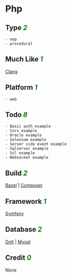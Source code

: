 # Php

## Type <i style='color:green;'>2</i>
	- oop
	- procedural
## Much Like <i style='color:green;'>1</i>
[Clang](CLANG.md)
## Platform <i style='color:green;'>1</i>
	- web
## Todo <i style='color:green;'>8</i>
	- Basic auth example
	- Cors example
	- Oracle example
	- Selenium example
	- Server side event example
	- Sqlserver example
	- Ssl example
	- Websocket example
## Build <i style='color:green;'>2</i>
[Bazel](https://github.com/bearddan2000?tab=repositories&q=php+bazel&type=&language=&sort=) | [Composer](https://github.com/bearddan2000?tab=repositories&q=php+composer&type=&language=&sort=)
## Framework <i style='color:green;'>1</i>
[Symfony](https://github.com/bearddan2000?tab=repositories&q=php+symfony&type=&language=&sort=)
## Database <i style='color:green;'>2</i>
[Dolt](https://github.com/bearddan2000?tab=repositories&q=php+dolt&type=&language=&sort=) | [Mysql](https://github.com/bearddan2000?tab=repositories&q=php+mysql&type=&language=&sort=)
## Credit <i style='color:green;'>0</i>
None